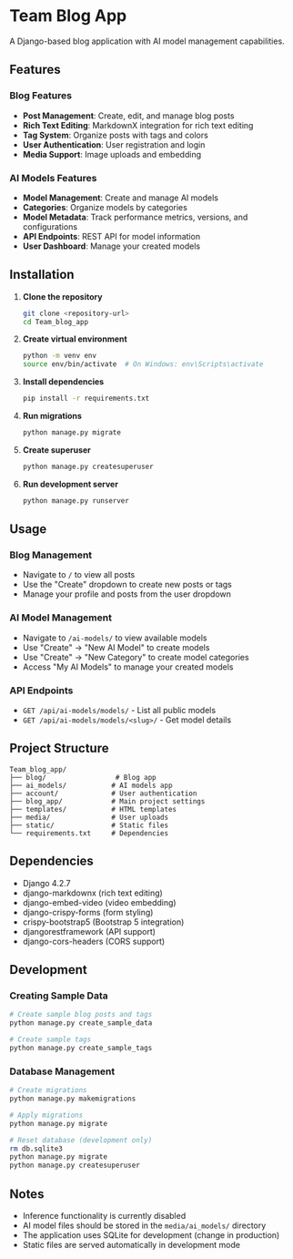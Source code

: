 # Team Blog App

A Django-based blog application with AI model management capabilities.

## Features

### Blog Features
- **Post Management**: Create, edit, and manage blog posts
- **Rich Text Editing**: MarkdownX integration for rich text editing
- **Tag System**: Organize posts with tags and colors
- **User Authentication**: User registration and login
- **Media Support**: Image uploads and embedding

### AI Models Features
- **Model Management**: Create and manage AI models
- **Categories**: Organize models by categories
- **Model Metadata**: Track performance metrics, versions, and configurations
- **API Endpoints**: REST API for model information
- **User Dashboard**: Manage your created models

## Installation

1. **Clone the repository**
   ```bash
   git clone <repository-url>
   cd Team_blog_app
   ```

2. **Create virtual environment**
   ```bash
   python -m venv env
   source env/bin/activate  # On Windows: env\Scripts\activate
   ```

3. **Install dependencies**
   ```bash
   pip install -r requirements.txt
   ```

4. **Run migrations**
   ```bash
   python manage.py migrate
   ```

5. **Create superuser**
   ```bash
   python manage.py createsuperuser
   ```

6. **Run development server**
   ```bash
   python manage.py runserver
   ```

## Usage

### Blog Management
- Navigate to `/` to view all posts
- Use the "Create" dropdown to create new posts or tags
- Manage your profile and posts from the user dropdown

### AI Model Management
- Navigate to `/ai-models/` to view available models
- Use "Create" → "New AI Model" to create models
- Use "Create" → "New Category" to create model categories
- Access "My AI Models" to manage your created models

### API Endpoints
- `GET /api/ai-models/models/` - List all public models
- `GET /api/ai-models/models/<slug>/` - Get model details

## Project Structure

```
Team_blog_app/
├── blog/                 # Blog app
├── ai_models/           # AI models app
├── account/             # User authentication
├── blog_app/            # Main project settings
├── templates/           # HTML templates
├── media/               # User uploads
├── static/              # Static files
└── requirements.txt     # Dependencies
```

## Dependencies

- Django 4.2.7
- django-markdownx (rich text editing)
- django-embed-video (video embedding)
- django-crispy-forms (form styling)
- crispy-bootstrap5 (Bootstrap 5 integration)
- djangorestframework (API support)
- django-cors-headers (CORS support)

## Development

### Creating Sample Data
```bash
# Create sample blog posts and tags
python manage.py create_sample_data

# Create sample tags
python manage.py create_sample_tags
```

### Database Management
```bash
# Create migrations
python manage.py makemigrations

# Apply migrations
python manage.py migrate

# Reset database (development only)
rm db.sqlite3
python manage.py migrate
python manage.py createsuperuser
```

## Notes

- Inference functionality is currently disabled
- AI model files should be stored in the `media/ai_models/` directory
- The application uses SQLite for development (change in production)
- Static files are served automatically in development mode
